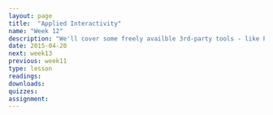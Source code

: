 ```yaml
---
layout: page
title:  "Applied Interactivity"
name: "Week 12"
description: "We'll cover some freely availble 3rd-party tools - like PopcornMaker, TimelineJS and SoundCiteJS - for adding interactivity to our projects."
date: 2015-04-20
next: week13
previous: week11
type: lesson
readings: 
downloads: 
quizzes: 
assignment: 
---
```

